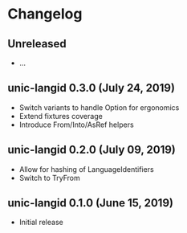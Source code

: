 # Changelog

## Unreleased

  - …

## unic-langid 0.3.0 (July 24, 2019)

  - Switch variants to handle Option for ergonomics
  - Extend fixtures coverage
  - Introduce From/Into/AsRef helpers

## unic-langid 0.2.0 (July 09, 2019)

  - Allow for hashing of LanguageIdentifiers
  - Switch to TryFrom

## unic-langid 0.1.0 (June 15, 2019)

  - Initial release
